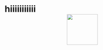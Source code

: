 # hiiiiiiiiiii <div id="header" align="center"> <img src=https://media1.tenor.com/m/kDul32nOq8UAAAAd/leo-enstars-leo-tsukinaga.gif width="100"/> 
<div 


